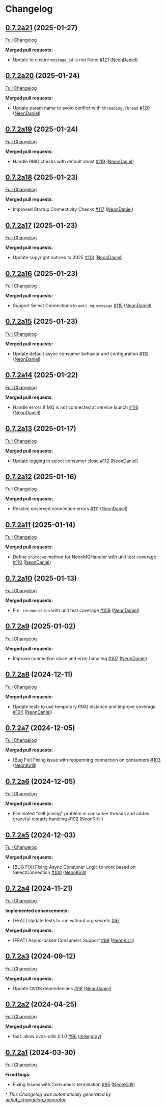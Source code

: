 # Changelog

## [0.7.2a21](https://github.com/NeonGeckoCom/neon_mq_connector/tree/0.7.2a21) (2025-01-27)

[Full Changelog](https://github.com/NeonGeckoCom/neon_mq_connector/compare/0.7.2a20...0.7.2a21)

**Merged pull requests:**

- Update to ensure `message_id` is not None [\#121](https://github.com/NeonGeckoCom/neon_mq_connector/pull/121) ([NeonDaniel](https://github.com/NeonDaniel))

## [0.7.2a20](https://github.com/NeonGeckoCom/neon_mq_connector/tree/0.7.2a20) (2025-01-24)

[Full Changelog](https://github.com/NeonGeckoCom/neon_mq_connector/compare/0.7.2a19...0.7.2a20)

**Merged pull requests:**

- Update param name to avoid conflict with `threading.Thread` [\#120](https://github.com/NeonGeckoCom/neon_mq_connector/pull/120) ([NeonDaniel](https://github.com/NeonDaniel))

## [0.7.2a19](https://github.com/NeonGeckoCom/neon_mq_connector/tree/0.7.2a19) (2025-01-24)

[Full Changelog](https://github.com/NeonGeckoCom/neon_mq_connector/compare/0.7.2a18...0.7.2a19)

**Merged pull requests:**

- Handle RMQ checks with default vhost [\#119](https://github.com/NeonGeckoCom/neon_mq_connector/pull/119) ([NeonDaniel](https://github.com/NeonDaniel))

## [0.7.2a18](https://github.com/NeonGeckoCom/neon_mq_connector/tree/0.7.2a18) (2025-01-23)

[Full Changelog](https://github.com/NeonGeckoCom/neon_mq_connector/compare/0.7.2a17...0.7.2a18)

**Merged pull requests:**

- Improved Startup Connectivity Checks [\#117](https://github.com/NeonGeckoCom/neon_mq_connector/pull/117) ([NeonDaniel](https://github.com/NeonDaniel))

## [0.7.2a17](https://github.com/NeonGeckoCom/neon_mq_connector/tree/0.7.2a17) (2025-01-23)

[Full Changelog](https://github.com/NeonGeckoCom/neon_mq_connector/compare/0.7.2a16...0.7.2a17)

**Merged pull requests:**

- Update copyright notices to 2025 [\#118](https://github.com/NeonGeckoCom/neon_mq_connector/pull/118) ([NeonDaniel](https://github.com/NeonDaniel))

## [0.7.2a16](https://github.com/NeonGeckoCom/neon_mq_connector/tree/0.7.2a16) (2025-01-23)

[Full Changelog](https://github.com/NeonGeckoCom/neon_mq_connector/compare/0.7.2a15...0.7.2a16)

**Merged pull requests:**

- Support Select Connections in `emit_mq_message` [\#115](https://github.com/NeonGeckoCom/neon_mq_connector/pull/115) ([NeonDaniel](https://github.com/NeonDaniel))

## [0.7.2a15](https://github.com/NeonGeckoCom/neon_mq_connector/tree/0.7.2a15) (2025-01-23)

[Full Changelog](https://github.com/NeonGeckoCom/neon_mq_connector/compare/0.7.2a14...0.7.2a15)

**Merged pull requests:**

- Update default async consumer behavior and configuration [\#113](https://github.com/NeonGeckoCom/neon_mq_connector/pull/113) ([NeonDaniel](https://github.com/NeonDaniel))

## [0.7.2a14](https://github.com/NeonGeckoCom/neon_mq_connector/tree/0.7.2a14) (2025-01-22)

[Full Changelog](https://github.com/NeonGeckoCom/neon_mq_connector/compare/0.7.2a13...0.7.2a14)

**Merged pull requests:**

- Handle errors if MQ is not connected at service launch [\#116](https://github.com/NeonGeckoCom/neon_mq_connector/pull/116) ([NeonDaniel](https://github.com/NeonDaniel))

## [0.7.2a13](https://github.com/NeonGeckoCom/neon_mq_connector/tree/0.7.2a13) (2025-01-17)

[Full Changelog](https://github.com/NeonGeckoCom/neon_mq_connector/compare/0.7.2a12...0.7.2a13)

**Merged pull requests:**

- Update logging in select consumer close [\#112](https://github.com/NeonGeckoCom/neon_mq_connector/pull/112) ([NeonDaniel](https://github.com/NeonDaniel))

## [0.7.2a12](https://github.com/NeonGeckoCom/neon_mq_connector/tree/0.7.2a12) (2025-01-16)

[Full Changelog](https://github.com/NeonGeckoCom/neon_mq_connector/compare/0.7.2a11...0.7.2a12)

**Merged pull requests:**

- Resolve observed connection errors [\#111](https://github.com/NeonGeckoCom/neon_mq_connector/pull/111) ([NeonDaniel](https://github.com/NeonDaniel))

## [0.7.2a11](https://github.com/NeonGeckoCom/neon_mq_connector/tree/0.7.2a11) (2025-01-14)

[Full Changelog](https://github.com/NeonGeckoCom/neon_mq_connector/compare/0.7.2a10...0.7.2a11)

**Merged pull requests:**

- Define `shutdown` method for NeonMQHandler with unit test coverage [\#110](https://github.com/NeonGeckoCom/neon_mq_connector/pull/110) ([NeonDaniel](https://github.com/NeonDaniel))

## [0.7.2a10](https://github.com/NeonGeckoCom/neon_mq_connector/tree/0.7.2a10) (2025-01-13)

[Full Changelog](https://github.com/NeonGeckoCom/neon_mq_connector/compare/0.7.2a9...0.7.2a10)

**Merged pull requests:**

- Fix ` reconnection` with unit test coverage [\#109](https://github.com/NeonGeckoCom/neon_mq_connector/pull/109) ([NeonDaniel](https://github.com/NeonDaniel))

## [0.7.2a9](https://github.com/NeonGeckoCom/neon_mq_connector/tree/0.7.2a9) (2025-01-02)

[Full Changelog](https://github.com/NeonGeckoCom/neon_mq_connector/compare/0.7.2a8...0.7.2a9)

**Merged pull requests:**

- Improve connection close and error handling [\#107](https://github.com/NeonGeckoCom/neon_mq_connector/pull/107) ([NeonDaniel](https://github.com/NeonDaniel))

## [0.7.2a8](https://github.com/NeonGeckoCom/neon_mq_connector/tree/0.7.2a8) (2024-12-11)

[Full Changelog](https://github.com/NeonGeckoCom/neon_mq_connector/compare/0.7.2a7...0.7.2a8)

**Merged pull requests:**

- Update tests to use temporary RMQ instance and improve coverage [\#104](https://github.com/NeonGeckoCom/neon_mq_connector/pull/104) ([NeonDaniel](https://github.com/NeonDaniel))

## [0.7.2a7](https://github.com/NeonGeckoCom/neon_mq_connector/tree/0.7.2a7) (2024-12-05)

[Full Changelog](https://github.com/NeonGeckoCom/neon_mq_connector/compare/0.7.2a6...0.7.2a7)

**Merged pull requests:**

- \[Bug Fix\] Fixing issue with reopenning connection on consumers [\#103](https://github.com/NeonGeckoCom/neon_mq_connector/pull/103) ([NeonKirill](https://github.com/NeonKirill))

## [0.7.2a6](https://github.com/NeonGeckoCom/neon_mq_connector/tree/0.7.2a6) (2024-12-05)

[Full Changelog](https://github.com/NeonGeckoCom/neon_mq_connector/compare/0.7.2a5...0.7.2a6)

**Merged pull requests:**

- Eliminated "self joining" problem in consumer threads and added graceful restarts handling [\#102](https://github.com/NeonGeckoCom/neon_mq_connector/pull/102) ([NeonKirill](https://github.com/NeonKirill))

## [0.7.2a5](https://github.com/NeonGeckoCom/neon_mq_connector/tree/0.7.2a5) (2024-12-03)

[Full Changelog](https://github.com/NeonGeckoCom/neon_mq_connector/compare/0.7.2a4...0.7.2a5)

**Merged pull requests:**

- \[BUG FIX\] Fixing Async Consumer Logic to work based on SelectConnection [\#100](https://github.com/NeonGeckoCom/neon_mq_connector/pull/100) ([NeonKirill](https://github.com/NeonKirill))

## [0.7.2a4](https://github.com/NeonGeckoCom/neon_mq_connector/tree/0.7.2a4) (2024-11-21)

[Full Changelog](https://github.com/NeonGeckoCom/neon_mq_connector/compare/0.7.2a3...0.7.2a4)

**Implemented enhancements:**

- \[FEAT\] Update tests to run without org secrets [\#97](https://github.com/NeonGeckoCom/neon_mq_connector/issues/97)

**Merged pull requests:**

- \[FEAT\] Async-based Consumers Support [\#99](https://github.com/NeonGeckoCom/neon_mq_connector/pull/99) ([NeonKirill](https://github.com/NeonKirill))

## [0.7.2a3](https://github.com/NeonGeckoCom/neon_mq_connector/tree/0.7.2a3) (2024-09-12)

[Full Changelog](https://github.com/NeonGeckoCom/neon_mq_connector/compare/0.7.2a2...0.7.2a3)

**Merged pull requests:**

- Update OVOS dependencies [\#98](https://github.com/NeonGeckoCom/neon_mq_connector/pull/98) ([NeonDaniel](https://github.com/NeonDaniel))

## [0.7.2a2](https://github.com/NeonGeckoCom/neon_mq_connector/tree/0.7.2a2) (2024-04-25)

[Full Changelog](https://github.com/NeonGeckoCom/neon_mq_connector/compare/0.7.2a1...0.7.2a2)

**Merged pull requests:**

- feat: allow ovos-utils 0.1.0 [\#96](https://github.com/NeonGeckoCom/neon_mq_connector/pull/96) ([mikejgray](https://github.com/mikejgray))

## [0.7.2a1](https://github.com/NeonGeckoCom/neon_mq_connector/tree/0.7.2a1) (2024-03-30)

[Full Changelog](https://github.com/NeonGeckoCom/neon_mq_connector/compare/0.7.1...0.7.2a1)

**Fixed bugs:**

- Fixing Issues with Consumers termination [\#95](https://github.com/NeonGeckoCom/neon_mq_connector/pull/95) ([NeonKirill](https://github.com/NeonKirill))



\* *This Changelog was automatically generated by [github_changelog_generator](https://github.com/github-changelog-generator/github-changelog-generator)*
